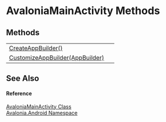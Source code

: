 # AvaloniaMainActivity Methods




## Methods
<table>
<tr>
<td><a href="M_Avalonia_Android_AvaloniaMainActivity_CreateAppBuilder">CreateAppBuilder()</a></td>
<td> </td>
</tr>
<tr>
<td><a href="M_Avalonia_Android_AvaloniaMainActivity_CustomizeAppBuilder">CustomizeAppBuilder(AppBuilder)</a></td>
<td> </td>
</tr>
</table>

## See Also


#### Reference
<a href="T_Avalonia_Android_AvaloniaMainActivity">AvaloniaMainActivity Class</a>  
<a href="N_Avalonia_Android">Avalonia.Android Namespace</a>  

